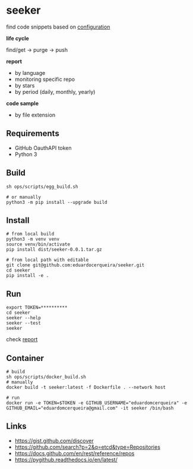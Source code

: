 # seeker

find code snippets based on [configuration](seeker/seeker.conf)

**life cycle**

find/get -> purge -> push

**report**

* by language
* monitoring specific repo
* by stars
* by period (daily, monthly, yearly)

**code sample**

* by file extension

## Requirements
* GitHub OauthAPI token
* Python 3

## Build

```shell
sh ops/scripts/egg_build.sh

# or manually
python3 -m pip install --upgrade build
```

## Install

```shell
# from local build
python3 -m venv venv
source venv/bin/activate
pip install dist/seeker-0.0.1.tar.gz

# from local path with editable
git clone git@github.com:eduardocerqueira/seeker.git
cd seeker
pip install -e .
```

## Run

```shell
export TOKEN=**********
cd seeker
seeker --help
seeker --test
seeker
```

check [report](seeker/report.txt)

## Container

```shell
# build
sh ops/scripts/docker_build.sh
# manually 
docker build -t seeker:latest -f Dockerfile . --network host

# run
docker run -e TOKEN=$TOKEN -e GITHUB_USERNAME="eduardomcerqueira" -e GITHUB_EMAIL="eduardomcerqueira@gmail.com" -it seeker /bin/bash
```

## Links

* https://gist.github.com/discover
* https://github.com/search?p=2&q=etcd&type=Repositories
* https://docs.github.com/en/rest/reference/repos
* https://pygithub.readthedocs.io/en/latest/